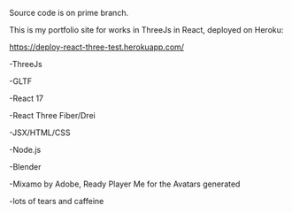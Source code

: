 Source code is on prime branch.

This is my portfolio site for works in ThreeJs in React, deployed on Heroku:

https://deploy-react-three-test.herokuapp.com/

-ThreeJs

-GLTF

-React 17

-React Three Fiber/Drei

-JSX/HTML/CSS

-Node.js

-Blender

-Mixamo by Adobe, Ready Player Me for the Avatars generated

-lots of tears and caffeine
